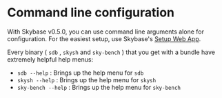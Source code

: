 # Command line configuration

With Skybase v0.5.0, you can use command line arguments alone for configuration. For the easiest setup, use Skybase's <a href="https://terrabasedb.github.io/setupapp" target="_blank">Setup Web App</a>.

Every binary ( `sdb` , `skysh` and `sky-bench` ) that you get with a bundle have extremely helpful help menus:

* `sdb --help` : Brings up the help menu for `sdb`
* `skysh --help` : Brings up the help menu for `skysh`
* `sky-bench --help` : Brings up the help menu for `sky-bench`
